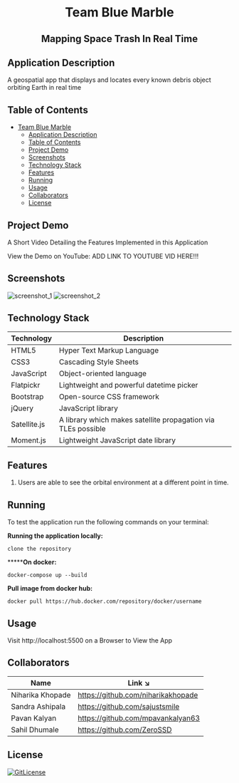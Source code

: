 
<!-- PROJECT TITLE -->
  <h1 align="center">Team Blue Marble</h1>
 <h2 2 align="center">
    Mapping Space Trash In Real Time
    <br />
    </h2>

## Application Description

A geospatial app that displays and locates every known debris object orbiting Earth in real time

## Table of Contents

- [Team Blue Marble](#team-blue-marble)
  - [Application Description](#application-description)
  - [Table of Contents](#table-of-contents)
  - [Project Demo](#demo)
  - [Screenshots](#screenshots)
  - [Technology Stack](#technology-stack)
  - [Features](#features)
  - [Running](#running)
  - [Usage](#usage)
  - [Collaborators](#collaborators)
  - [License](#license)


## Project Demo

A Short Video Detailing the Features Implemented in this Application

View the Demo on YouTube: ADD LINK TO YOUTUBE VID HERE!!!

## Screenshots

![screenshot_1](https://user-images.githubusercontent.com/19821445/135711783-975f36a8-4fd9-43e9-be66-854e1b73ce9a.JPG)
![screenshot_2](https://user-images.githubusercontent.com/19821445/135711784-5dda03e4-0b42-4d55-b93d-03318f93dee9.JPG)


## Technology Stack

| Technology | Description                               |
|------------|-------------------------------------------|
| HTML5      | Hyper Text Markup Language                |
| CSS3       | Cascading Style Sheets                    |
| JavaScript | Object-oriented language                  |
| Flatpickr  | Lightweight and powerful datetime picker  |
| Bootstrap  | Open-source CSS framework                 |
| jQuery     | JavaScript library                        |
| Satellite.js | A library which makes satellite propagation via TLEs possible |
|Moment.js | Lightweight JavaScript date library |

## Features

1. Users are able to see the orbital environment at a different point in time.

## Running

To test the application run the following commands on your terminal:

**Running the application locally:**

```
clone the repository
```

*******On docker:**

```
docker-compose up --build
```
**Pull image from docker hub:**

```
docker pull https://hub.docker.com/repository/docker/username
```

## Usage

Visit http://localhost:5500 on a Browser to View the App


## Collaborators


| Name                          | Link ↘️                         |
|-------------------------------|---------------------------------|
| Niharika Khopade              | https://github.com/niharikakhopade |
| Sandra Ashipala               | https://github.com/sajustsmile  |
| Pavan Kalyan                  | https://github.com/mpavankalyan63 |
| Sahil Dhumale                 | https://github.com/ZeroSSD      |


## License
[![GitLicense](https://gitlicense.com/badge/sajustsmile/sajustsmile.github.io)](https://github.com/sajustsmile/sajustsmile.github.io/blob/master/LICENSE)

